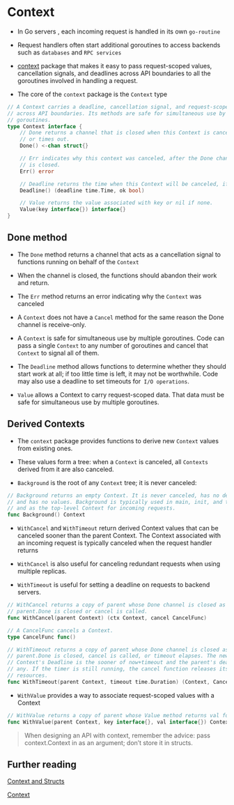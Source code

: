 # Context

- In Go servers , each incoming request is handled in its own ``go-routine``

- Request handlers often start additional goroutines to access backends such as ``databases`` and ``RPC services``

- [context](https://pkg.go.dev/context) package that makes it easy to pass request-scoped values, cancellation signals, and deadlines across API boundaries to all the goroutines involved in handling a request.

- The core of the ``context`` package is the ``Context`` type

```go
// A Context carries a deadline, cancellation signal, and request-scoped values
// across API boundaries. Its methods are safe for simultaneous use by multiple
// goroutines.
type Context interface {
    // Done returns a channel that is closed when this Context is canceled
    // or times out.
    Done() <-chan struct{}

    // Err indicates why this context was canceled, after the Done channel
    // is closed.
    Err() error

    // Deadline returns the time when this Context will be canceled, if any.
    Deadline() (deadline time.Time, ok bool)

    // Value returns the value associated with key or nil if none.
    Value(key interface{}) interface{}
}
```

## Done method

- The ``Done`` method returns a channel that acts as a cancellation signal to functions running on behalf of the ``Context``

- When the channel is closed, the functions should abandon their work and return.

- The `Err` method returns an error indicating why the `Context` was canceled

- A `Context` does not have a `Cancel` method for the same reason the Done channel is receive-only.

- A `Context` is safe for simultaneous use by multiple goroutines. Code can pass a single `Context` to any number of goroutines and cancel that `Context` to signal all of them.

- The `Deadline` method allows functions to determine whether they should start work at all; if too little time is left, it may not be worthwhile. Code may also use a deadline to set timeouts for`` I/O operations``.

- ``Value`` allows a Context to carry request-scoped data. That data must be safe for simultaneous use by multiple goroutines.

## Derived Contexts

- The `context` package provides functions to derive new `Context` values from existing ones. 

-  These values form a tree: when a `Context` is canceled, all ``Contexts`` derived from it are also canceled.

- ``Background`` is the root of any ``Context`` tree; it is never canceled:

```go
// Background returns an empty Context. It is never canceled, has no deadline,
// and has no values. Background is typically used in main, init, and tests,
// and as the top-level Context for incoming requests.
func Background() Context
```

- ``WithCancel`` and ``WithTimeout`` return derived Context values that can be canceled sooner than the parent Context. The Context associated with an incoming request is typically canceled when the request handler returns

- ``WithCancel`` is also useful for canceling redundant requests when using multiple replicas.

- ``WithTimeout`` is useful for setting a deadline on requests to backend servers.

```go
// WithCancel returns a copy of parent whose Done channel is closed as soon as
// parent.Done is closed or cancel is called.
func WithCancel(parent Context) (ctx Context, cancel CancelFunc)

// A CancelFunc cancels a Context.
type CancelFunc func()

// WithTimeout returns a copy of parent whose Done channel is closed as soon as
// parent.Done is closed, cancel is called, or timeout elapses. The new
// Context's Deadline is the sooner of now+timeout and the parent's deadline, if
// any. If the timer is still running, the cancel function releases its
// resources.
func WithTimeout(parent Context, timeout time.Duration) (Context, CancelFunc)
```

- ``WithValue`` provides a way to associate request-scoped values with a Context
```go
// WithValue returns a copy of parent whose Value method returns val for key.
func WithValue(parent Context, key interface{}, val interface{}) Context
```


> When designing an API with context, remember the advice: pass context.Context in as an argument; don’t store it in structs.

## Further reading

[Context and Structs](https://go.dev/blog/context-and-structs)

[Context](https://pkg.go.dev/context)
